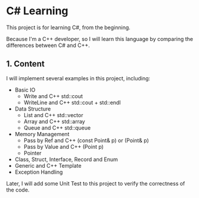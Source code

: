 # C# Learning

This project is for learning C#, from the beginning.

Because I'm a C++ developer, so I will learn this language by comparing the differences between C# and C++.

## 1. Content

I will implement several examples in this project, including:

- Basic IO
  - Write and C++ std::cout
  - WriteLine and C++ std::cout + std::endl
- Data Structure
  - List and C++ std::vector
  - Array and C++ std::array
  - Queue and C++ std::queue
- Memory Management
  - Pass by Ref and C++ (const Point& p) or (Point& p)
  - Pass by Value and C++ (Point p)
  - Pointer
- Class, Struct, Interface, Record and Enum
- Generic and C++ Template
- Exception Handling

Later, I will add some Unit Test to this project to verify the correctness of the code.